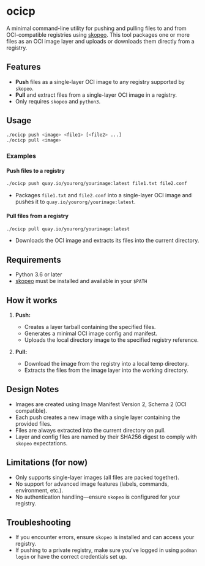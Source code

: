 # ocicp

A minimal command-line utility for pushing and pulling files to and from OCI-compatible registries using [skopeo](https://github.com/containers/skopeo). This tool packages one or more files as an OCI image layer and uploads or downloads them directly from a registry.

## Features

- **Push** files as a single-layer OCI image to any registry supported by `skopeo`.
- **Pull** and extract files from a single-layer OCI image in a registry.
- Only requires `skopeo` and `python3`.

## Usage

```sh
./ocicp push <image> <file1> [<file2> ...]
./ocicp pull <image>
```

### Examples

#### Push files to a registry

```sh
./ocicp push quay.io/yourorg/yourimage:latest file1.txt file2.conf
```

- Packages `file1.txt` and `file2.conf` into a single-layer OCI image and pushes it to `quay.io/yourorg/yourimage:latest`.

#### Pull files from a registry

```sh
./ocicp pull quay.io/yourorg/yourimage:latest
```

- Downloads the OCI image and extracts its files into the current directory.

## Requirements

- Python 3.6 or later
- [skopeo](https://github.com/containers/skopeo) must be installed and available in your `$PATH`

## How it works

1. **Push:**
   - Creates a layer tarball containing the specified files.
   - Generates a minimal OCI image config and manifest.
   - Uploads the local directory image to the specified registry reference.

2. **Pull:**
   - Download the image from the registry into a local temp directory.
   - Extracts the files from the image layer into the working directory.

## Design Notes

- Images are created using Image Manifest Version 2, Schema 2 (OCI compatible).
- Each push creates a new image with a single layer containing the provided files.
- Files are always extracted into the current directory on pull.
- Layer and config files are named by their SHA256 digest to comply with `skopeo` expectations.

## Limitations (for now)

- Only supports single-layer images (all files are packed together).
- No support for advanced image features (labels, commands, environment, etc.).
- No authentication handling—ensure `skopeo` is configured for your registry.

## Troubleshooting

- If you encounter errors, ensure `skopeo` is installed and can access your registry.
- If pushing to a private registry, make sure you've logged in using `podman login` or have the correct credentials set up.

